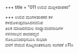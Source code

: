 +++
title = "011 ಉಲಿವ ಮಙ್ಗಳಪಾಠಕರ"

+++
ಉಲಿವ ಮಂಗಳಪಾಠಕರ ಕಳ  
ಕಳದೊಳುಪ್ಪವಡಿಸಿದನವನಿಪ  
ತಿಲಕ ಮಾಡಿದನಮಲ ಸಂಧ್ಯಾವಂದನಾದಿಗಳ  
ನಳಿನನಾಭನ ಪಾದಪದ್ಮವ  
ನೊಲವಿನಿಂದಭಿನಮಿಸಿ ಸುಭಟಾ  
ವಳಿಗೆ ನೇಮವ ಕೊಟ್ಟನಂತಕಸೂನು ಸಂಗರಕೆ     ॥11॥